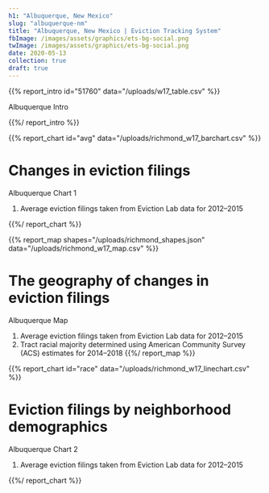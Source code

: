 ```yaml
---
h1: "Albuquerque, New Mexico"
slug: "albuquerque-nm"
title: "Albuquerque, New Mexico | Eviction Tracking System"
fbImage: /images/assets/graphics/ets-bg-social.png
twImage: /images/assets/graphics/ets-bg-social.png
date: 2020-05-13
collection: true
draft: true
---
```


{{% report_intro id="51760" data="/uploads/w17_table.csv" %}}

Albuquerque Intro

{{%/ report_intro %}}

{{% report_chart id="avg" data="/uploads/richmond_w17_barchart.csv" %}}

# Changes in eviction filings

Albuquerque Chart 1

1. Average eviction filings taken from Eviction Lab data for 2012–2015

{{%/ report_chart %}}

{{% report_map shapes="/uploads/richmond_shapes.json" data="/uploads/richmond_w17_map.csv" %}}

# The geography of changes in eviction filings

Albuquerque Map

1. Average eviction filings taken from Eviction Lab data for 2012–2015
2. Tract racial majority determined using American Community Survey (ACS) estimates for 2014–2018
   {{%/ report_map %}}

{{% report_chart id="race" data="/uploads/richmond_w17_linechart.csv" %}}

# Eviction filings by neighborhood demographics

Albuquerque Chart 2

1. Average eviction filings taken from Eviction Lab data for 2012–2015

{{%/ report_chart %}}
